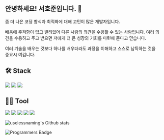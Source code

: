 ## 안녕하세요! 서호준입니다. 👋
좀 더 나은 코딩 방식과 최적화에 대해 고민이 많은 개발자입니다.

배움에 주저함이 없고 열려있어 다른 사람의 의견을 수용할 수 있는 사람입니다. 여러 의견을 수용하고 주고 받으면 저에게 더 큰 성장의 기회를 마련해 준다고 믿습니다.

여러 기술을 배우는 것보다 하나를 배우더라도 과정을 이해하고 스스로 납득하는 것을 중요시 여깁니다.

## 🛠️ Stack
<img src="https://img.shields.io/badge/Kotlin-7F52FF?style=flat-square&logo=Kotlin&logoColor=white"/> <img src="https://img.shields.io/badge/JetpackCompose-4285F4?style=flat-square&logo=JetpackCompose&logoColor=white"/> <img src="https://img.shields.io/badge/Python-3776AB?style=flat-square&logo=Python&logoColor=yellow"/> 

## 💪🏼 Tool
<img src="https://img.shields.io/badge/Android-34A853?style=flat-square&logo=Android&logoColor=white"/> <img src="https://img.shields.io/badge/Github-181717?style=flat-square&logo=Github&logoColor=white"/> <img src="https://img.shields.io/badge/Git-F05032?style=flat-square&logo=Git&logoColor=white"/> <img src="https://img.shields.io/badge/Notion-000000?style=flat-square&logo=Notion&logoColor=white"/> <img src="https://img.shields.io/badge/Slack-4A154B?style=flat-square&logo=Slack&logoColor=white"/>

![uselessnaming's Github stats](https://github-readme-stats.vercel.app/api?username=uselessnaming&show_icons=true&theme=radical)

![Programmers Badge](https://raw.githubusercontent.com/uselessnaming/Programmers_Badges_Generator/main/result/result.svg)
